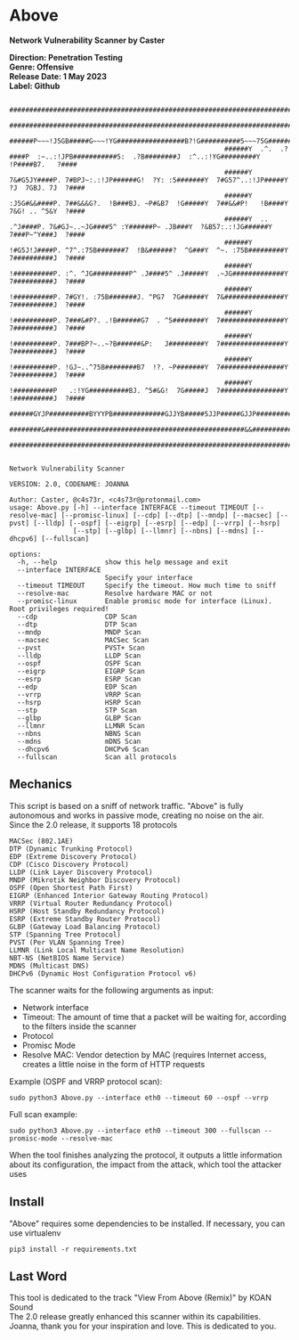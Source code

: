 # Above

**Network Vulnerability Scanner by Caster**

**Direction: Penetration Testing**  
**Genre: Offensive**  
**Release Date: 1 May 2023**  
**Label: Github**

```
                                                      ####################################################################################################
                                                      ####################################################################################################
                                                      ######P~~~!J5GB#####G~~~!YG#################B?!G##########5~~~75G#############5~~!5########G7~~Y####
                                                      ######Y  .^.  .?####P  :~..:!JPB###########5:  .?B########J  :^..:!YG#########Y    !P####B7.   ?####
                                                      ######Y  7&#G5JY####P. 7#BPJ~:.:!JP######G!  ?Y: :5#######Y  7#G57^..:!JP#####Y  ?J  7GBJ. 7J  ?####
                                                      ######Y  :J5G#&&####P. 7##&&&G?.  !B###BJ. ~P#&B7  !G#####Y  7##&&#P!   !B####Y  7&G! .. ^5&Y  ?####
                                                      ######Y  ..  .^J####P. 7&#GJ~..~JG####5^ :Y######P~ .JB###Y  ?&B57:.:!JG######Y  7###P~^Y###J  ?####
                                                      ######Y  !#G5J!J####P. ^7^.:75B#######7  !B&######?  ^G###Y  ^~. :75B#########Y  7##########J  ?####
                                                      ######Y  !##########P. :^. ^JG#########P^ .J####5^ .J#####Y  .~JG#############Y  7##########J  ?####
                                                      ######Y  !##########P. 7#GY!. :75B#######J. ^PG7  7G######Y  7&###############Y  7##########J  ?####
                                                      ######Y  !##########P. 7###&#P?. .!B######G7  . ^5########Y  7################Y  7##########J  ?####
                                                      ######Y  !##########P. 7###BP?~..~?B######&P:   J#########Y  7################Y  7##########J  ?####
                                                      ######Y  !##########P. !GJ~..^75B########B7  !?. ~P#######Y  7################Y  7##########J  ?####
                                                      ######Y  !##########P   .:!YG##########BJ. ^5#&G!  7G#####J  7################Y  !##########J  ?####
                                                      ######GYJP##########BYYYPB#############GJJYB#####5JJP#####GJJP################GJJP##########GYJP####
                                                      ########&##################################################&&###################&#############&#####
                                                      ####################################################################################################

                                                                                          Network Vulnerability Scanner
                                                                                         VERSION: 2.0, CODENAME: JOANNA
                                                                                Author: Caster, @c4s73r, <c4s73r@protonmail.com>
usage: Above.py [-h] --interface INTERFACE --timeout TIMEOUT [--resolve-mac] [--promisc-linux] [--cdp] [--dtp] [--mndp] [--macsec] [--pvst] [--lldp] [--ospf] [--eigrp] [--esrp] [--edp] [--vrrp] [--hsrp]
                [--stp] [--glbp] [--llmnr] [--nbns] [--mdns] [--dhcpv6] [--fullscan]

options:
  -h, --help            show this help message and exit
  --interface INTERFACE
                        Specify your interface
  --timeout TIMEOUT     Specify the timeout. How much time to sniff
  --resolve-mac         Resolve hardware MAC or not
  --promisc-linux       Enable promisc mode for interface (Linux). Root privileges required!
  --cdp                 CDP Scan
  --dtp                 DTP Scan
  --mndp                MNDP Scan
  --macsec              MACSec Scan
  --pvst                PVST+ Scan
  --lldp                LLDP Scan
  --ospf                OSPF Scan
  --eigrp               EIGRP Scan
  --esrp                ESRP Scan
  --edp                 EDP Scan
  --vrrp                VRRP Scan
  --hsrp                HSRP Scan
  --stp                 STP Scan
  --glbp                GLBP Scan
  --llmnr               LLMNR Scan
  --nbns                NBNS Scan
  --mdns                mDNS Scan
  --dhcpv6              DHCPv6 Scan
  --fullscan            Scan all protocols
  ```

## Mechanics

This script is based on a sniff of network traffic. "Above" is fully autonomous and works in passive mode, creating no noise on the air.  
Since the 2.0 release, it supports 18 protocols

```
MACSec (802.1AE)
DTP (Dynamic Trunking Protocol)
EDP (Extreme Discovery Protocol)
CDP (Cisco Discovery Protocol)
LLDP (Link Layer Discovery Protocol)
MNDP (Mikrotik Neighbor Discovery Protocol)
OSPF (Open Shortest Path First)
EIGRP (Enhanced Interior Gateway Routing Protocol)
VRRP (Virtual Router Redundancy Protocol)
HSRP (Host Standby Redundancy Protocol)
ESRP (Extreme Standby Router Protocol)
GLBP (Gateway Load Balancing Protocol)
STP (Spanning Tree Protocol)
PVST (Per VLAN Spanning Tree)
LLMNR (Link Local Multicast Name Resolution)
NBT-NS (NetBIOS Name Service)
MDNS (Multicast DNS)
DHCPv6 (Dynamic Host Configuration Protocol v6)
```

The scanner waits for the following arguments as input:

  - Network interface
  - Timeout: The amount of time that a packet will be waiting for, according to the filters inside the scanner
  - Protocol
  - Promisc Mode
  - Resolve MAC: Vendor detection by MAC (requires Internet access, creates a little noise in the form of HTTP requests

Example (OSPF and VRRP protocol scan):

```
sudo python3 Above.py --interface eth0 --timeout 60 --ospf --vrrp
```

Full scan example:

```
sudo python3 Above.py --interface eth0 --timeout 300 --fullscan --promisc-mode --resolve-mac
```
When the tool finishes analyzing the protocol, it outputs a little information about its configuration, the impact from the attack, which tool the attacker uses

## Install

"Above" requires some dependencies to be installed. If necessary, you can use virtualenv

```
pip3 install -r requirements.txt
```

## Last Word

This tool is dedicated to the track "View From Above (Remix)" by KOAN Sound  
The 2.0 release greatly enhanced this scanner within its capabilities. Joanna, thank you for your inspiration and love. This is dedicated to you.
